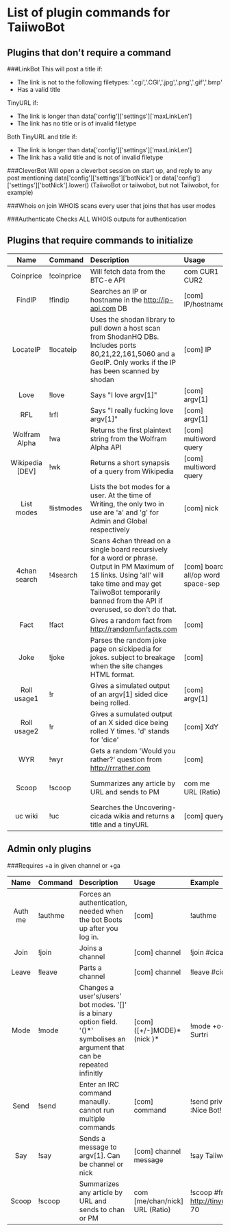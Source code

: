 List of plugin commands for TaiiwoBot
=====================================

Plugins that don't require a command
------------------------------------

###LinkBot
This will post a title if:
- The link is not to the following filetypes: '.cgi','.CGI','.jpg','.png','.gif','.bmp'
- Has a valid title

TinyURL if:
- The link is longer than data['config']['settings']['maxLinkLen']
- The link has no title or is of invalid filetype

Both TinyURL and title if:

- The link is longer than data['config']['settings']['maxLinkLen']
- The link has a valid title and is not of invalid filetype

###CleverBot
Will open a cleverbot session on start up, and reply to any post mentioning
data['config']['settings']['botNick'] or data['config']['settings']['botNick'].lower()
(TaiiwoBot or taiiwobot, but not Taiiwobot, for example)

###Whois on join
WHOIS scans every user that joins that has user modes

###Authenticate
Checks ALL WHOIS outputs for authentication

Plugins that require commands to initialize
-------------------------------------------

| Name    	| Command	| Description					| Usage			| Example 			|
|:-------------:|:--------------|:----------------------------------------------|:----------------------|:------------------------------|
| Coinprice	| !coinprice	| Will fetch data from the BTC-e API		| com CUR1 CUR2	| !coinprice btc ltc |
| FindIP	| !findip	| Searches an IP or hostname in the http://ip-api.com DB | [com] IP/hostname | !findip google.com		|
| LocateIP	| !locateip	| Uses the shodan library to  pull down a host scan from ShodanHQ DBs. Includes ports 80,21,22,161,5060 and a GeoIP. Only works if the IP has been scanned by shodan | [com] IP | !locateip 173.194.34.166 |
| Love 		| !love		| Says "I love argv[1]"				| [com] argv[1]		| !love Taiiwo			|
| RFL		| !rfl		| Says "I really fucking love argv[1]"		| [com] argv[1]		| !rfl Taiiwo			|
| Wolfram Alpha	| !wa		| Returns the first plaintext string from the Wolfram Alpha API	| [com] multiword query	| !wa time in dubai |
| Wikipedia [DEV]| !wk		| Returns a short synapsis of a query from Wikipedia | [com] multiword query | !wk space time continuum	|
| List modes	| !listmodes	| Lists the bot modes for a user. At the time of Writing, the only two in use are 'a' and 'g' for Admin and Global respectively | [com] nick | !listmodes Taiiwo |
| 4chan search	| !4search	| Scans 4chan thread on a single board recursively for a word or phrase. Output in PM Maximum of 15 links. Using 'all' will take time and may get TaiiwoBot temporarily banned from the API if overused, so don't do that. | [com] board all/op word space-sep | !4search x op cicada |
| Fact		| !fact		| Gives a random fact from http://randomfunfacts.com| [com]		| !fact				|
| Joke		| !joke		| Parses the random joke page on sickipedia for jokes. subject to breakage when the site changes HTML format. | [com] | !joke	|
| Roll usage1	| !r		| Gives a simulated output of an argv[1] sided dice being rolled. | [com] argv[1] | !r 20			|
| Roll usage2	| !r		| Gives a sumulated output of an X sided dice being rolled Y times. 'd' stands for 'dice' | [com] XdY | !r 2d20 |
| WYR	    	| !wyr		| Gets a random 'Would you rather?' question from http://rrrather.com| [com] | !wyr			|
| Scoop		| !scoop	| Summarizes any article by URL and sends to PM | com me URL (Ratio)	| !scoop me http://tinyurl.com/article 70 |
| uc wiki | !uc | Searches the Uncovering-cicada wikia and returns a title and a tinyURL | [com] query | !uc runes |

Admin only plugins
------------------

###Requires +a in given channel or +ga

| Name		| Command	| Description					| Usage			| Example 			|
|:-------------:|:--------------|:----------------------------------------------|:----------------------|:------------------------------|
| Auth me	| !authme	| Forces an authentication, needed when the bot Boots up after you log in. | [com] | !authme		|
| Join		| !join		| Joins a channel				| [com] channel		| !join #cicadasolvers		|
| Leave		| !leave	| Parts a channel				| [com] channel		| !leave #cicadasolvers		|
| Mode		| !mode		| Changes a user's/users' bot modes. '[]' is a binary option field. '()\*' symbolises an argument that can be repeated infinitly| \[com\] (\[+/-\]MODE)\* (nick )*| !mode +o-b Taiiwo Surtri |
| Send		| !send		| Enter an IRC command manaully. cannot run multiple commands | [com] command | !send privmsg Taiiwo :Nice Bot! |
| Say		| !say		| Sends a message to argv[1]. Can be channel or nick | [com] channel message | !say Taiiwo Nice Bot! 	|
| Scoop		| !scoop	| Summarizes any article by URL and sends to chan or PM | com [me/chan/nick] URL (Ratio) | !scoop #freenode http://tinyurl.com/article 70 |

